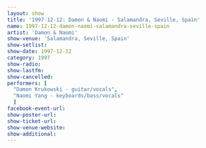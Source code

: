 ```yaml
---
layout: show
title: '1997-12-12: Damon & Naomi - Salamandra, Seville, Spain'
name: 1997-12-12-damon-naomi-salamandra-seville-spain
artist: 'Damon & Naomi'
show-venue: 'Salamandra, Seville, Spain'
show-setlist: 
show-date: 1997-12-12
category: 1997
show-radio: 
show-lastfm: 
show-cancelled: 
performers: [
  "Damon Krukowski - guitar/vocals",
  "Naomi Yang - keyboards/bass/vocals"
  ]
facebook-event-url: 
show-poster-url: 
show-ticket-url: 
show-venue-website: 
show-additional: 
---
```


